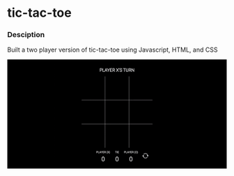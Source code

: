 # tic-tac-toe
### Desciption

Built a two player version of tic-tac-toe using Javascript, HTML, and CSS

![Alt Text](https://github.com/MichelleLucero/tic-tac-toe/blob/main/images/play-preview.gif "Demo")
